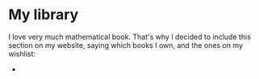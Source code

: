 # My library

I love very much mathematical book. That's why I decided to include this section on my website, saying which books I own, and the ones on my wishlist:

- 

